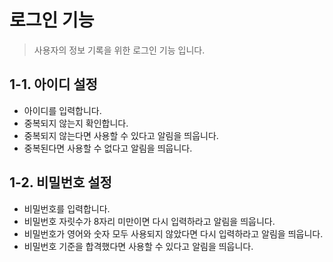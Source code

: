 # 로그인 기능
> 사용자의 정보 기록을 위한 로그인 기능 입니다.

## 1-1. 아이디 설정
* 아이디를 입력합니다.
* 중복되지 않는지 확인합니다.
* 중복되지 않는다면 사용할 수 있다고 알림을 띄웁니다.
* 중복된다면 사용할 수 없다고 알림을 띄웁니다.

## 1-2. 비밀번호 설정
* 비밀번호를 입력합니다.
* 비밀번호 자릿수가 8자리 미만이면 다시 입력하라고 알림을 띄웁니다.
* 비밀번호가 영어와 숫자 모두 사용되지 않았다면 다시 입력하라고 알림을 띄웁니다.
* 비밀번호 기준을 합격했다면 사용할 수 있다고 알림을 띄웁니다.